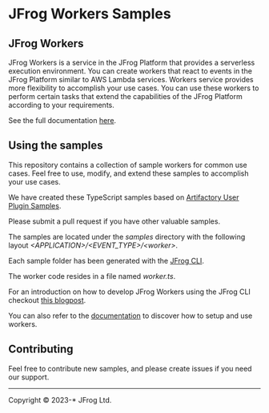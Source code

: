 # JFrog Workers Samples

## JFrog Workers

JFrog Workers is a service in the JFrog Platform that provides a serverless execution environment.
You can create workers that react to events in the JFrog Platform similar to AWS Lambda services.
Workers service provides more flexibility to accomplish your use cases.
You can use these workers to perform certain tasks that extend the capabilities of the JFrog Platform according to your requirements.

See the full documentation [here](https://jfrog.com/help/r/jfrog-platform-administration-documentation/workers).

## Using the samples

This repository contains a collection of sample workers for common use cases. Feel free to use, modify, and extend these samples to accomplish your use cases.

We have created these TypeScript samples based on [Artifactory User Plugin Samples](https://github.com/jfrog/artifactory-user-plugins).

Please submit a pull request if you have other valuable samples.

The samples are located under the _samples_ directory with the following layout _\<APPLICATION>/\<EVENT_TYPE>/\<worker>_.

Each sample folder has been generated with the [JFrog CLI](https://docs.jfrog-applications.jfrog.io/jfrog-applications/jfrog-cli).

The worker code resides in a file named _worker.ts_.

For an introduction on how to develop JFrog Workers using the JFrog CLI checkout [this blogpost](https://jfrog.com/blog/doing-devops-your-way-on-saas-solutions-connecting-jfrog-cli-to-your-jfrog-workers/).

You can also refer to the [documentation](https://jfrog.com/help/r/jfrog-platform-administration-documentation/workers) to discover how to setup and use workers.

## Contributing

Feel free to contribute new samples, and please create issues if you need our support.

---

Copyright &copy; 2023-* JFrog Ltd.
